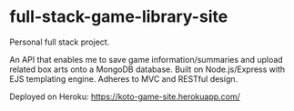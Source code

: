 # full-stack-game-library-site
Personal full stack project. 

An API that enables me to save game information/summaries and upload related box arts onto a MongoDB database. Built on Node.js/Express with EJS templating engine.
Adheres to MVC and RESTful design.

Deployed on Heroku: https://koto-game-site.herokuapp.com/
